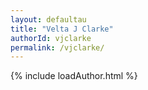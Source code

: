 ```yaml
---
layout: defaultau
title: "Velta J Clarke"
authorId: vjclarke
permalink: /vjclarke/
---
```

{% include loadAuthor.html %}
<script>
    $(document).ready(function(){
        showAuthorBio('{{ page.authorId }}');
   });
</script>
